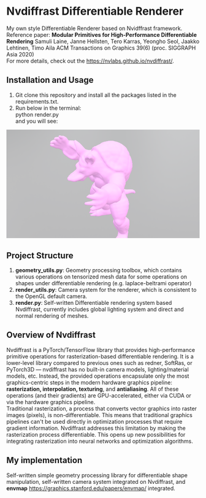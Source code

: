 # Nvdiffrast Differentiable Renderer  

My own style Differentiable Renderer based on Nvidffrast framework.  
Reference paper: **Modular Primitives for High-Performance Differentiable Rendering**
Samuli Laine, Janne Hellsten, Tero Karras, Yeongho Seol, Jaakko Lehtinen, Timo Aila
ACM Transactions on Graphics 39(6) (proc. SIGGRAPH Asia 2020)  
For more details, check out the <https://nvlabs.github.io/nvdiffrast/>.

## Installation and Usage

1. Git clone this repository and install all the packages listed in the requirements.txt.  
2. Run below in the terminal:  
	python render.py  
and you will see:
<img src="imgs/test.png" alt="armadillo" width="600"/> 

## Project Structure
1. **geometry_utils.py**: Geometry processing toolbox, which contains various operations on tensorized mesh data for some operations on shapes under differentiable rendering (e.g. laplace-beltrami operator)  
2. **render_utils.py**: Camera system for the renderer, which is consistent to the OpenGL default camera.  
3. **render.py**: Self-written Differentiable rendering system based Nvdiffrast, currently includes global lighting system and direct and normal rendering of meshes.  


## Overview of Nvdiffrast
Nvdiffrast is a PyTorch/TensorFlow library that provides high-performance primitive operations for rasterization-based differentiable rendering. It is a lower-level library compared to previous ones such as redner, SoftRas, or PyTorch3D — nvdiffrast has no built-in camera models, lighting/material models, etc. Instead, the provided operations encapsulate only the most graphics-centric steps in the modern hardware graphics pipeline: **rasterization, interpolation, texturing**, and **antialiasing**. All of these operations (and their gradients) are GPU-accelerated, either via CUDA or via the hardware graphics pipeline.  
Traditional rasterization, a process that converts vector graphics into raster images (pixels), is non-differentiable. This means that traditional graphics pipelines can't be used directly in optimization processes that require gradient information. Nvdiffrast addresses this limitation by making the rasterization process differentiable. This opens up new possibilities for integrating rasterization into neural networks and optimization algorithms.  

## My implementation

Self-written simple geometry processing library for differentiable shape manipulation, self-written camera system integrated on Nvdiffrast, and **envmap** <https://graphics.stanford.edu/papers/envmap/> integrated.


